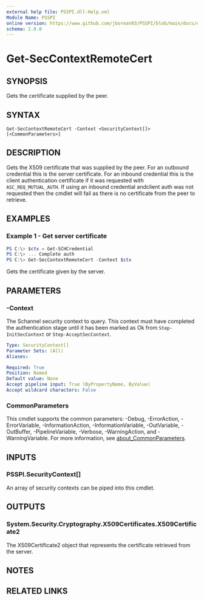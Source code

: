 ```yaml
---
external help file: PSSPI.dll-Help.xml
Module Name: PSSPI
online version: https://www.github.com/jborean93/PSSPI/blob/main/docs/en-US/Get-SecContextRemoteCert.md
schema: 2.0.0
---
```


# Get-SecContextRemoteCert

## SYNOPSIS
Gets the certificate supplied by the peer.

## SYNTAX

```
Get-SecContextRemoteCert -Context <SecurityContext[]> [<CommonParameters>]
```

## DESCRIPTION
Gets the X509 certificate that was supplied by the peer.
For an outbound credential this is the server certificate.
For an inbound credential this is the client authentication certificate if it was requested with `ASC_REQ_MUTUAL_AUTH`.
If using an inbound credential andclient auth was not requested then the cmdlet will fail as there is no certificate from the peer to retrieve.

## EXAMPLES

### Example 1 - Get server certificate
```powershell
PS C:\> $ctx = Get-SCHCredential
PS C:\> ... Complete auth
PS C:\> Get-SecContextRemoteCert -Context $ctx
```

Gets the certificate given by the server.

## PARAMETERS

### -Context
The Schannel security context to query.
This context must have completed the authentication stage until it has been marked as Ok from `Step-InitSecContext` or `Step-AcceptSecContext`.

```yaml
Type: SecurityContext[]
Parameter Sets: (All)
Aliases:

Required: True
Position: Named
Default value: None
Accept pipeline input: True (ByPropertyName, ByValue)
Accept wildcard characters: False
```

### CommonParameters
This cmdlet supports the common parameters: -Debug, -ErrorAction, -ErrorVariable, -InformationAction, -InformationVariable, -OutVariable, -OutBuffer, -PipelineVariable, -Verbose, -WarningAction, and -WarningVariable. For more information, see [about_CommonParameters](http://go.microsoft.com/fwlink/?LinkID=113216).

## INPUTS

### PSSPI.SecurityContext[]
An array of security contexts can be piped into this cmdlet.

## OUTPUTS

### System.Security.Cryptography.X509Certificates.X509Certificate2
The X509Certificate2 object that represents the certificate retrieved from the server.

## NOTES

## RELATED LINKS
